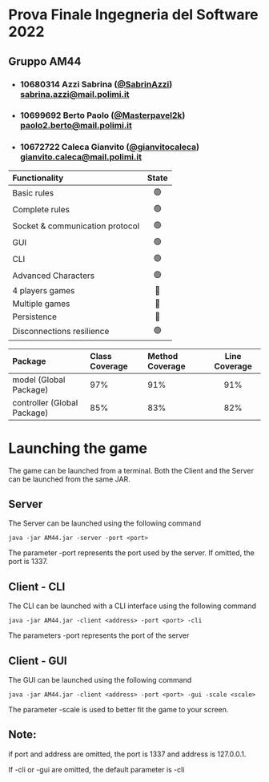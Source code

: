 # Prova Finale Ingegneria del Software 2022

## Gruppo AM44

- ### 10680314    Azzi Sabrina ([@SabrinAzzi](https://github.com/SabrinAzzi)) <br> sabrina.azzi@mail.polimi.it
- ### 10699692    Berto Paolo ([@Masterpavel2k](https://github.com/Masterpavel2k)) <br> paolo2.berto@mail.polimi.it
- ### 10672722    Caleca Gianvito ([@gianvitocaleca](https://github.com/gianvitocaleca)) <br> gianvito.caleca@mail.polimi.it

| Functionality                   | State |
|:--------------------------------|:-----:|
| Basic rules                     |  🟢   |
| Complete rules                  |  🟢   |
| Socket & communication protocol |  🟢   |
| GUI                             |  🟢   |
| CLI                             |  🟢   |
| Advanced Characters             |  🟢   |
| 4 players games                 |  🔴   |
| Multiple games                  |  🔴   |
| Persistence                     |  🔴   |
| Disconnections resilience       |  🟢   |


| Package  |Class Coverage|Method Coverage| Line Coverage |
|:-----------------|:--------------|:---------------------|:-------------:|
|   model (Global Package)   | 97%  | 91% |      91%      |
| controller (Global Package)  | 85% | 83% |      82%      |


# Launching the game

The game can be launched from a terminal. Both the Client and the Server can be launched from the same JAR.


## Server
The Server can be launched using the following command
```
java -jar AM44.jar -server -port <port>
```
The parameter -port represents the port used by the server. If omitted, the port is 1337.

## Client - CLI
The CLI can be launched with a CLI interface using the following command
```
java -jar AM44.jar -client <address> -port <port> -cli
```

The parameters -port represents the port of the server

## Client - GUI
The GUI can be launched using the following command
```
java -jar AM44.jar -client <address> -port <port> -gui -scale <scale>
```

The parameter -scale is used to better fit the game to your screen.

## Note:
if port and address are omitted, the port is 1337 and address is 127.0.0.1.

If -cli or -gui are omitted, the default parameter is -cli
